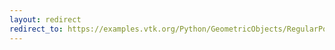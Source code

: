 ```yaml
---
layout: redirect
redirect_to: https://examples.vtk.org/Python/GeometricObjects/RegularPolygonSource/
---
```

